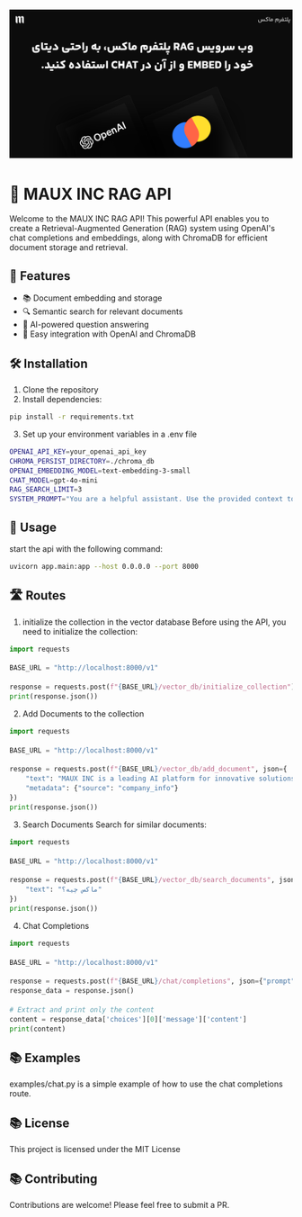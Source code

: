 # ![Maux-API Banner](static/banner.png)
# 🚀 MAUX INC RAG API

Welcome to the MAUX INC RAG API! This powerful API enables you to create a Retrieval-Augmented Generation (RAG) system using OpenAI's chat completions and embeddings, along with ChromaDB for efficient document storage and retrieval.

## 🌟 Features

- 📚 Document embedding and storage
- 🔍 Semantic search for relevant documents
- 🤖 AI-powered question answering
- 🔗 Easy integration with OpenAI and ChromaDB

## 🛠️ Installation

1. Clone the repository
2. Install dependencies:
```bash
pip install -r requirements.txt 
```

3. Set up your environment variables in a .env file
```bash
OPENAI_API_KEY=your_openai_api_key
CHROMA_PERSIST_DIRECTORY=./chroma_db
OPENAI_EMBEDDING_MODEL=text-embedding-3-small
CHAT_MODEL=gpt-4o-mini
RAG_SEARCH_LIMIT=3
SYSTEM_PROMPT="You are a helpful assistant. Use the provided context to answer the user's question. If the context is not relevant, just say 'I don't know'"
```

## 🚀 Usage

start the api with the following command:
```bash
uvicorn app.main:app --host 0.0.0.0 --port 8000
```

## 🛣️ Routes

1. initialize the collection in the vector database
Before using the API, you need to initialize the collection:

```python 
import requests

BASE_URL = "http://localhost:8000/v1"

response = requests.post(f"{BASE_URL}/vector_db/initialize_collection")
print(response.json())
```
2. Add Documents to the collection

```python 
import requests

BASE_URL = "http://localhost:8000/v1"

response = requests.post(f"{BASE_URL}/vector_db/add_document", json={
    "text": "MAUX INC is a leading AI platform for innovative solutions.",
    "metadata": {"source": "company_info"}
})
print(response.json())
```

3. Search Documents
Search for similar documents:
```python 
import requests

BASE_URL = "http://localhost:8000/v1"

response = requests.post(f"{BASE_URL}/vector_db/search_documents", json={
    "text": "ماکس چیه؟"
})
print(response.json())
```

4. Chat Completions

```python 
import requests

BASE_URL = "http://localhost:8000/v1"

response = requests.post(f"{BASE_URL}/chat/completions", json={"prompt": "ماکس چیه؟"})
response_data = response.json()
    
# Extract and print only the content
content = response_data['choices'][0]['message']['content']
print(content)
```

## 📚 Examples

examples/chat.py is a simple example of how to use the chat completions route.


## 📚 License

This project is licensed under the MIT License

## 📚 Contributing

Contributions are welcome! Please feel free to submit a PR.